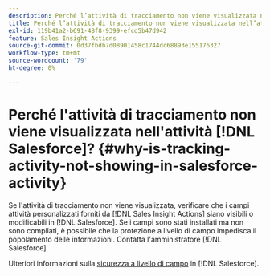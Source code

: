 ```yaml
---
description: Perché l’attività di tracciamento non viene visualizzata nell’attività di Salesforce? - Documentazione di Marketo - Documentazione del prodotto
title: Perché l’attività di tracciamento non viene visualizzata nell’attività di Salesforce?
exl-id: 119b41a2-b691-48f8-9399-efcd5b47d942
feature: Sales Insight Actions
source-git-commit: 0d37fbdb7d08901458c1744dc68893e155176327
workflow-type: tm+mt
source-wordcount: '79'
ht-degree: 0%

---
```


# Perché l&#39;attività di tracciamento non viene visualizzata nell&#39;attività [!DNL Salesforce]? {#why-is-tracking-activity-not-showing-in-salesforce-activity}

Se l&#39;attività di tracciamento non viene visualizzata, verificare che i campi attività personalizzati forniti da [!DNL Sales Insight Actions] siano visibili o modificabili in [!DNL Salesforce]. Se i campi sono stati installati ma non sono compilati, è possibile che la protezione a livello di campo impedisca il popolamento delle informazioni. Contatta l&#39;amministratore [!DNL Salesforce].

Ulteriori informazioni sulla [sicurezza a livello di campo](https://help.salesforce.com/articleView?id=admin_fls.htm&type=5) in [!DNL Salesforce].
